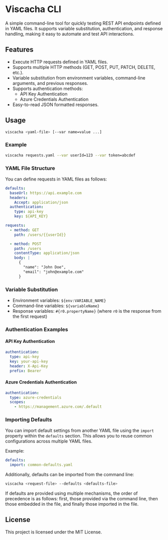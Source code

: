 # Viscacha CLI

A simple command-line tool for quickly testing REST API endpoints defined in YAML files. It supports variable substitution, authentication, and response handling, making it easy to automate and test API interactions.

## Features

- Execute HTTP requests defined in YAML files.
- Supports multiple HTTP methods (GET, POST, PUT, PATCH, DELETE, etc.).
- Variable substitution from environment variables, command-line arguments, and previous responses.
- Supports authentication methods:
  - API Key Authentication
  - Azure Credentials Authentication
- Easy-to-read JSON formatted responses.

## Usage

```bash
viscacha <yaml-file> [--var name=value ...]
```

### Example

```bash
viscacha requests.yaml --var userId=123 --var token=abcdef
```

### YAML File Structure

You can define requests in YAML files as follows:

```yaml
defaults:
  baseUrl: https://api.example.com
  headers:
    Accept: application/json
  authentication:
    type: api-key
    key: ${API_KEY}

requests:
  - method: GET
    path: /users/{{userId}}

  - method: POST
    path: /users
    contentType: application/json
    body: |
      {
        "name": "John Doe",
        "email": "john@example.com"
      }
```

### Variable Substitution

- Environment variables: `${env:VARIABLE_NAME}`
- Command-line variables: `${variableName}`
- Response variables: `#{r0.propertyName}` (where `r0` is the response from the first request)

### Authentication Examples

#### API Key Authentication

```yaml
authentication:
  type: api-key
  key: your-api-key
  header: X-Api-Key
  prefix: Bearer
```

#### Azure Credentials Authentication

```yaml
authentication:
  type: azure-credentials
  scopes:
    - https://management.azure.com/.default
```

### Importing Defaults

You can import default settings from another YAML file using the `import` property within the `defaults` section. This allows you to reuse common configurations across multiple YAML files.

Example:
```yaml
defaults:
  import: common-defaults.yaml
```

Additionally, defaults can be imported from the command line:

```bash
viscacha <request-file> --defaults <defaults-file>
```

If defaults are provided using multiple mechanisms, the order of precedence is as follows: first, those provided via the command line, then those embedded in the file, and finally those imported in the file.

## License

This project is licensed under the MIT License.
